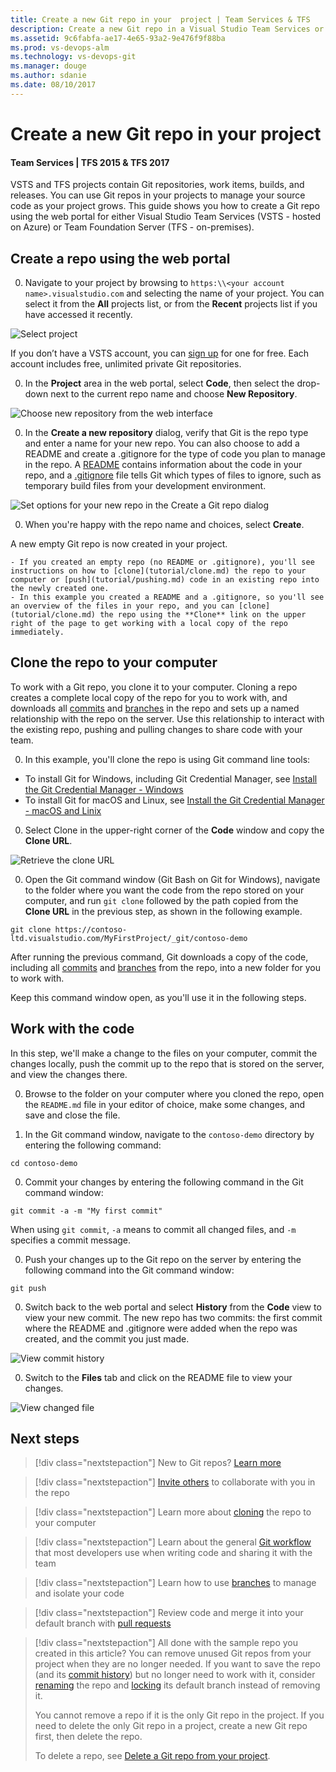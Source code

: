 ```yaml
---
title: Create a new Git repo in your  project | Team Services & TFS
description: Create a new Git repo in a Visual Studio Team Services or Team Foundation Server Project
ms.assetid: 9c6fabfa-ae17-4e65-93a2-9e476f9f88ba
ms.prod: vs-devops-alm
ms.technology: vs-devops-git
ms.manager: douge
ms.author: sdanie
ms.date: 08/10/2017
---
```


# Create a new Git repo in your project

#### Team Services | TFS 2015 & TFS 2017 

VSTS and TFS projects contain Git repositories, work items, builds, and releases. You can use Git repos in your projects to manage your source code as your project grows. This guide shows you how to create a Git repo using the web portal for either Visual Studio Team Services (VSTS - hosted on Azure) or Team Foundation Server (TFS - on-premises).

## Create a repo using the web portal 

0. Navigate to your project by browsing to `https:\\<your account name>.visualstudio.com` and selecting the name of your project. You can select it from the **All** projects list, or from the **Recent** projects list if you have accessed it recently.

  ![Select project](_img/repo-mgmt/select-vsts-project.png) 
  
  If you don’t have a VSTS account, you can [sign up](../accounts/create-account-with-work-school.md) for one for free. Each account includes free, unlimited private Git repositories.

0. In the **Project** area in the web portal, select **Code**, then select the drop-down next to the current repo name and choose **New Repository**.

  ![Choose new repository from the web interface](_img/repo-mgmt/create-vsts-repo.png)    

0. In the **Create a new repository** dialog, verify that Git is the repo type and enter a name for your new repo. You can also choose to add a README and create a .gitignore for the type of code you plan to manage in the repo. A [README](create-a-readme.md) contains information about the code in your repo, and a [.gitignore](./tutorial/ignore-files.md) file tells Git which types of files to ignore, such as temporary build files from your development environment.

  ![Set options for your new repo in the Create a Git repo dialog](_img/repo-mgmt/create-a-new-repository.png)

0. When you're happy with the repo name and choices, select **Create**.

  A new empty Git repo is now created in your project. 

    - If you created an empty repo (no README or .gitignore), you'll see instructions on how to [clone](tutorial/clone.md) the repo to your computer or [push](tutorial/pushing.md) code in an existing repo into the newly created one.
    - In this example you created a README and a .gitignore, so you'll see an overview of the files in your repo, and you can [clone](tutorial/clone.md) the repo using the **Clone** link on the upper right of the page to get working with a local copy of the repo immediately. 

## Clone the repo to your computer

To work with a Git repo, you clone it to your computer. Cloning a repo creates a complete local copy of the repo for you to work with, and downloads all [commits](./tutorial/commits.md) and [branches](./tutorial/branches.md) in the repo and sets up a named relationship with the repo on the server. Use this relationship to interact with the existing repo, pushing and pulling changes to share code with your team.

0. In this example, you'll clone the repo is using Git command line tools:

  - To install Git for Windows, including Git Credential Manager, see [Install the Git Credential Manager - Windows](set-up-credential-managers.md#windows)
  - To install Git for macOS and Linux, see [Install the Git Credential Manager - macOS and Linix](set-up-credential-managers.md#macos-and-linux)

0. Select Clone in the upper-right corner of the **Code** window and copy the **Clone URL**.

  ![Retrieve the clone URL](_img/repo-mgmt/clone-git-repo.png)

0. Open the Git command window (Git Bash on Git for Windows), navigate to the folder where you want the code from the repo stored on your computer, and run `git clone` followed by the path copied from the **Clone URL** in the previous step, as shown in the following example.

  ```
  git clone https://contoso-ltd.visualstudio.com/MyFirstProject/_git/contoso-demo
  ```
  After running the previous command, Git downloads a copy of the code, including all [commits](./tutorial/commits.md) and [branches](./tutorial/branches.md) from the repo, into a new folder for you to work with.

  Keep this command window open, as you'll use it in the following steps.

## Work with the code

In this step, we'll make a change to the files on your computer, commit the changes locally, push the commit up to the repo that is stored on the server, and view the changes there.

0. Browse to the folder on your computer where you cloned the repo, open the `README.md` file in your editor of choice, make some changes, and save and close the file.

0. In the Git command window, navigate to the `contoso-demo` directory by entering the following command: 

  ```
  cd contoso-demo
  ```

0. Commit your changes by entering the following command in the Git command window:

  ```
  git commit -a -m "My first commit"
  ```

  When using `git commit`, `-a` means to commit all changed files, and `-m` specifies a commit message.

0. Push your changes up to the Git repo on the server by entering the following command into the Git command window:

  ```
  git push
  ```

0. Switch back to the web portal and select **History** from the **Code** view to view your new commit. The new repo has two commits: the first commit where the README and .gitignore were added when the repo was created, and the commit you just made.

  ![View commit history](_img/repo-mgmt/commit-push.png)

0. Switch to the **Files** tab and click on the README file to view your changes.

  ![View changed file](_img/repo-mgmt/readme-changed-file.png)  

## Next steps

> [!div class="nextstepaction"]
> New to Git repos? [Learn more](https://www.visualstudio.com/learn/set-up-a-git-repository/)

> [!div class="nextstepaction"]
> [Invite others](../accounts/add-account-users-assign-access-levels.md) to collaborate with you in the repo

> [!div class="nextstepaction"]
> Learn more about [cloning](./tutorial/clone.md) the repo to your computer

> [!div class="nextstepaction"]
> Learn about the general [Git workflow](./tutorial/gitworkflow.md) that most developers use when writing code and sharing it with the team

> [!div class="nextstepaction"]
> Learn how to use [branches](./tutorial/branches.md) to manage and isolate your code

> [!div class="nextstepaction"]
> Review code and merge it into your default branch with [pull requests](./tutorial/pullrequest.md)

> [!div class="nextstepaction"]
> All done with the sample repo you created in this article? You can remove unused Git repos from your project when they are no longer needed. If you want to save the repo (and its [commit history](tutorial/history.md)) but no longer need to work with it, consider [renaming](repo-rename.md) the repo and [locking](lock-branches.md) its default branch instead of removing it.
> 
> You cannot remove a repo if it is the only Git repo in the project. If you need to delete the only Git repo in a project, create a new Git repo first, then delete the repo.
> 
> To delete a repo, see [Delete a Git repo from your project](delete-existing-repo.md).

